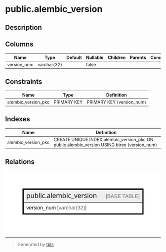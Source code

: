 # public.alembic_version

## Description

## Columns

| Name | Type | Default | Nullable | Children | Parents | Comment |
| ---- | ---- | ------- | -------- | -------- | ------- | ------- |
| version_num | varchar(32) |  | false |  |  |  |

## Constraints

| Name | Type | Definition |
| ---- | ---- | ---------- |
| alembic_version_pkc | PRIMARY KEY | PRIMARY KEY (version_num) |

## Indexes

| Name | Definition |
| ---- | ---------- |
| alembic_version_pkc | CREATE UNIQUE INDEX alembic_version_pkc ON public.alembic_version USING btree (version_num) |

## Relations

![er](public.alembic_version.svg)

---

> Generated by [tbls](https://github.com/k1LoW/tbls)
